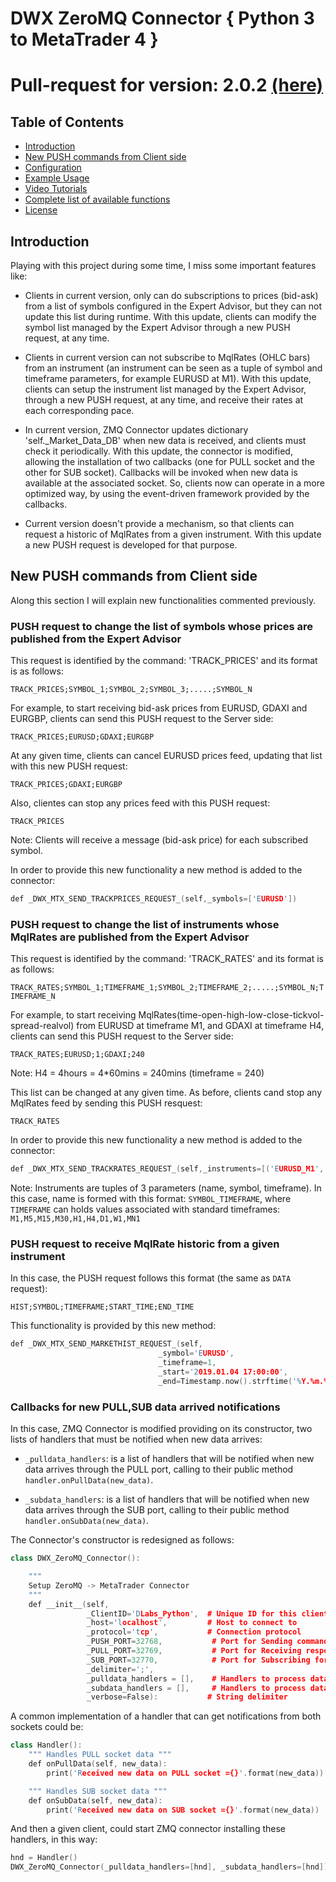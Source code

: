 # DWX ZeroMQ Connector  { Python 3 to MetaTrader 4 }

# Pull-request for version: 2.0.2 [(here)](https://github.com/raulMrello/dwx-zeromq-connector)

## Table of Contents
* [Introduction](#introduction)
* [New PUSH commands from Client side](#new-push-commands)
* [Configuration](#configuration)
* [Example Usage](#example-usage)
* [Video Tutorials](#video-tutorials)
* [Complete list of available functions](#available-functions)
* [License](#license) 

## Introduction
Playing with this project during some time, I miss some important features like:

- Clients in current version, only can do subscriptions to prices (bid-ask) from a list of symbols configured in the Expert Advisor, but they can not update this list during runtime. With this update, clients can modify the symbol list managed by the Expert Advisor  through a new PUSH request, at any time.

- Clients in current version can not subscribe to MqlRates (OHLC bars) from an instrument (an instrument can be seen as a tuple of symbol and timeframe parameters, for example EURUSD at M1). With this update, clients can setup the instrument list managed by the Expert Advisor, through a new PUSH request, at any time, and receive their rates at each corresponding pace.
  
- In current version, ZMQ Connector updates dictionary 'self._Market_Data_DB' when new data is received, and clients must check it periodically. With this update, the connector is modified, allowing the installation of two callbacks (one for PULL socket and the other for SUB socket). Callbacks will be invoked when new data is available at the associated socket. So, clients now can operate in a more optimized way, by using the event-driven framework provided by the callbacks.
  
- Current version doesn't provide a mechanism, so that clients can request a historic of MqlRates from a given instrument. With this update a new PUSH request is developed for that purpose.


## New PUSH commands from Client side

Along this section I will explain new functionalities commented previously.

### PUSH request to change the list of symbols whose prices are published from the Expert Advisor

This request is identified by the command: 'TRACK_PRICES' and its format is as follows:

```TRACK_PRICES;SYMBOL_1;SYMBOL_2;SYMBOL_3;.....;SYMBOL_N```

For example, to start receiving bid-ask prices from EURUSD, GDAXI and EURGBP, clients can send this PUSH request to the Server side:

```TRACK_PRICES;EURUSD;GDAXI;EURGBP```

At any given time, clients can cancel EURUSD prices feed, updating that list with this new PUSH request:

```TRACK_PRICES;GDAXI;EURGBP```

Also, clientes can stop any prices feed with this PUSH request:

```TRACK_PRICES```

Note: Clients will receive a message (bid-ask price) for each subscribed symbol.

In order to provide this new functionality a new method is added to the connector:

```cpp
def _DWX_MTX_SEND_TRACKPRICES_REQUEST_(self,_symbols=['EURUSD'])
```

### PUSH request to change the list of instruments whose MqlRates are published from the Expert Advisor

This request is identified by the command: 'TRACK_RATES' and its format is as follows:

```TRACK_RATES;SYMBOL_1;TIMEFRAME_1;SYMBOL_2;TIMEFRAME_2;.....;SYMBOL_N;TIMEFRAME_N```

For example, to start receiving MqlRates(time-open-high-low-close-tickvol-spread-realvol) from EURUSD at timeframe M1, and GDAXI at timeframe H4, clients can send this PUSH request to the Server side:

```TRACK_RATES;EURUSD;1;GDAXI;240```

Note: H4 = 4hours = 4*60mins = 240mins (timeframe = 240)

This list can be changed at any given time. As before, clients cand stop any MqlRates feed by sending this PUSH resquest:

```TRACK_RATES```

In order to provide this new functionality a new method is added to the connector:

```cpp
def _DWX_MTX_SEND_TRACKRATES_REQUEST_(self,_instruments=[('EURUSD_M1','EURUSD',1)]):
```    
Note: Instruments are tuples of 3 parameters (name, symbol, timeframe). In this case, name is formed with this format: ```SYMBOL_TIMEFRAME```, where ```TIMEFRAME``` can holds values associated with standard timeframes: ```M1,M5,M15,M30,H1,H4,D1,W1,MN1```

### PUSH request to receive MqlRate historic from a given instrument

In this case, the PUSH request follows this format (the same as ```DATA``` request):

```HIST;SYMBOL;TIMEFRAME;START_TIME;END_TIME```

This functionality is provided by this new method:

```cpp
def _DWX_MTX_SEND_MARKETHIST_REQUEST_(self,
                                 _symbol='EURUSD',
                                 _timeframe=1,
                                 _start='2019.01.04 17:00:00',
                                 _end=Timestamp.now().strftime('%Y.%m.%d %H:%M:00')):
```

### Callbacks for new PULL,SUB data arrived notifications

In this case, ZMQ Connector is modified providing on its constructor, two lists of handlers that must be notified when new data arrives:

- ```_pulldata_handlers```: is a list of handlers that will be notified when new data arrives through the PULL port, calling to their public method ```handler.onPullData(new_data)```.

- ```_subdata_handlers```: is a list of handlers that will be notified when new data arrives through the SUB port, calling to their public method ```handler.onSubData(new_data)```.

The Connector's constructor is redesigned as follows:

```cpp
class DWX_ZeroMQ_Connector():

    """
    Setup ZeroMQ -> MetaTrader Connector
    """
    def __init__(self, 
                 _ClientID='DLabs_Python',  # Unique ID for this client
                 _host='localhost',         # Host to connect to
                 _protocol='tcp',           # Connection protocol
                 _PUSH_PORT=32768,           # Port for Sending commands
                 _PULL_PORT=32769,           # Port for Receiving responses
                 _SUB_PORT=32770,            # Port for Subscribing for prices
                 _delimiter=';',
                 _pulldata_handlers = [],    # Handlers to process data received through PULL port.
                 _subdata_handlers = [],     # Handlers to process data received through SUB port.
                 _verbose=False):           # String delimiter    
```

A common implementation of a handler that can get notifications from both sockets could be:

```cpp
class Handler():
    """ Handles PULL socket data """
    def onPullData(self, new_data):
        print('Received new data on PULL socket ={}'.format(new_data))

    """ Handles SUB socket data """
    def onSubData(self, new_data):
        print('Received new data on SUB socket ={}'.format(new_data))   
```

And then a given client, could start ZMQ connector installing these handlers, in this way:


```cpp
hnd = Handler()
DWX_ZeroMQ_Connector(_pulldata_handlers=[hnd], _subdata_handlers=[hnd])
```
